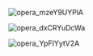 ![opera_mzeY9UYPlA](https://github.com/FelixEdenborgh/Ovning10_API/assets/31070311/0e6d1781-c594-4637-a1dc-a578cbf90f5d)





![opera_dxCRYuDcWa](https://github.com/FelixEdenborgh/Ovning10_API/assets/31070311/f9b62173-cb83-4060-8373-59d46bcacfc9)






![opera_YpFIYytV2A](https://github.com/FelixEdenborgh/Ovning10_API/assets/31070311/5fdea164-db09-4468-8ffe-3884cd9b37aa)
